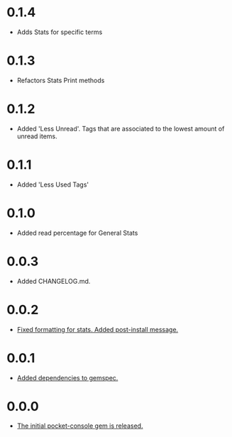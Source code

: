 # 0.1.4

* Adds Stats for specific terms

# 0.1.3

* Refactors Stats Print methods

# 0.1.2

* Added 'Less Unread'. Tags that are associated to the lowest amount of unread items.

# 0.1.1

* Added 'Less Used Tags'

# 0.1.0

* Added read percentage for General Stats

# 0.0.3

* Added CHANGELOG.md.

# 0.0.2

* [Fixed formatting for stats. Added post-install message.](https://github.com/HartasCuerdas/pocket-console/commit/d69ad28c2def909c2d47e3e47395e07cf78e9e26)

# 0.0.1

* [Added dependencies to gemspec.](https://github.com/HartasCuerdas/pocket-console/commit/e2cbdd069c9665d0e35c95599d54511195e41f8d)

# 0.0.0

* [The initial pocket-console gem is released.](https://github.com/HartasCuerdas/pocket-console/commit/d146239bdf73111dbf643d45d39f06f3da9e5e46)